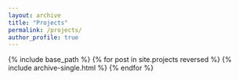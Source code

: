 ```yaml
---
layout: archive
title: "Projects"
permalink: /projects/
author_profile: true
---
```

{% include base_path %}
{% for post in site.projects reversed %}
  {% include archive-single.html %}
{% endfor %}
